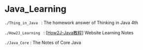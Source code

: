 # Java_Learning
`./Thing_in_Java ` : The homework answer of Thinking in Java 4th  

`./How2J_Learning ` : [[How2J-Java教程](https://how2j.cn/)]  Website Learning Notes

`./Java_Core` : The Notes of Core Java 



